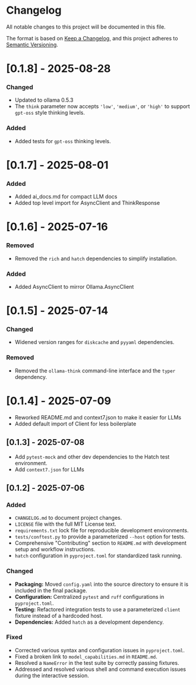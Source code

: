 # Changelog

All notable changes to this project will be documented in this file.

The format is based on [Keep a Changelog](https://keepachangelog.com/en/1.0.0/),
and this project adheres to [Semantic Versioning](https://semver.org/spec/v2.0.0.html).

# [0.1.8] - 2025-08-28

### Changed
- Updated to ollama 0.5.3
- The `think` parameter now accepts `'low'`, `'medium'`, or `'high'` to support `gpt-oss` style thinking levels.

### Added
- Added tests for `gpt-oss` thinking levels.

# [0.1.7] - 2025-08-01

### Added
- Added ai_docs.md for compact LLM docs
- Added top level import for AsyncClient and ThinkResponse

# [0.1.6] - 2025-07-16

### Removed
- Removed the `rich` and `hatch` dependencies to simplify installation. 

### Added
- Added AsyncClient to mirror Ollama.AsyncClient

# [0.1.5] - 2025-07-14

### Changed
- Widened version ranges for `diskcache` and `pyyaml` dependencies.

### Removed
- Removed the `ollama-think` command-line interface and the `typer` dependency.

# [0.1.4] - 2025-07-09

- Reworked README.md and context7.json to make it easier for LLMs
- Added default import of Client for less boilerplate

## [0.1.3] - 2025-07-08

- Add `pytest-mock` and other dev dependencies to the Hatch test environment.
- Add `context7.json` for LLMs

## [0.1.2] - 2025-07-06

### Added

- `CHANGELOG.md` to document project changes.
- `LICENSE` file with the full MIT License text.
- `requirements.txt` lock file for reproducible development environments.
- `tests/conftest.py` to provide a parameterized `--host` option for tests.
- Comprehensive "Contributing" section to `README.md` with development setup and workflow instructions.
- `hatch` configuration in `pyproject.toml` for standardized task running.

### Changed

- **Packaging:** Moved `config.yaml` into the source directory to ensure it is included in the final package.
- **Configuration:** Centralized `pytest` and `ruff` configurations in `pyproject.toml`.
- **Testing:** Refactored integration tests to use a parameterized `client` fixture instead of a hardcoded host.
- **Dependencies:** Added `hatch` as a development dependency.

### Fixed

- Corrected various syntax and configuration issues in `pyproject.toml`.
- Fixed a broken link to `model_capabilities.md` in `README.md`.
- Resolved a `NameError` in the test suite by correctly passing fixtures.
- Addressed and resolved various shell and command execution issues during the interactive session.
